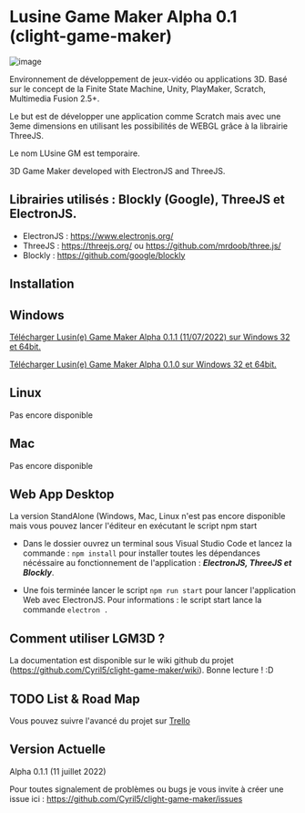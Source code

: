 # Lusine Game Maker Alpha 0.1 (clight-game-maker)

![image](https://user-images.githubusercontent.com/73618602/178604307-91e511b9-f437-4c42-867d-a95c98d9e6a3.png)


Environnement de développement de jeux-vidéo ou applications 3D.
Basé sur le concept de la Finite State Machine, Unity, PlayMaker, Scratch, Multimedia Fusion 2.5+.

Le but est de développer une application comme Scratch mais avec une 3eme dimensions en utilisant
les possibilités de WEBGL grâce à la librairie ThreeJS.

Le nom LUsine GM est temporaire.

 3D Game Maker developed with ElectronJS and ThreeJS.
 ## Librairies utilisés : Blockly (Google), ThreeJS et ElectronJS.
- ElectronJS : https://www.electronjs.org/
- ThreeJS : https://threejs.org/ ou https://github.com/mrdoob/three.js/
- Blockly : https://github.com/google/blockly

## Installation
## Windows
[Télécharger Lusin(e) Game Maker Alpha 0.1.1 (11/07/2022) sur Windows 32 et 64bit.](https://mega.nz/file/8VIQVKJB#ksf7IhS_GFsfBHdB23IQtOGBlegP-Hco1iIs4L5QSGE)

[Télécharger Lusin(e) Game Maker Alpha 0.1.0 sur Windows 32 et 64bit.](https://mega.nz/file/hN5nCKwC#mKut0cluxe1xXxpJhK5SluIRIeI_KwQha-SfmtqtK2s)
## Linux
Pas encore disponible
## Mac
Pas encore disponible

## Web App Desktop
La version StandAlone (Windows, Mac, Linux n'est pas encore disponible mais vous pouvez lancer l'éditeur en exécutant le script npm start
* Dans le dossier ouvrez un terminal sous Visual Studio Code et lancez la commande : `npm install` pour installer toutes les dépendances nécéssaire au fonctionnement de l'application : _**ElectronJS, ThreeJS et Blockly**_.

* Une fois terminée lancer le script `npm run start` pour lancer l'application Web avec ElectronJS.
Pour informations : le script start lance la commande `electron .`


## Comment utiliser LGM3D ?
La documentation est disponible sur le wiki github du projet (https://github.com/Cyril5/clight-game-maker/wiki).
Bonne lecture ! :D


## TODO List & Road Map
Vous pouvez suivre l'avancé du projet sur [Trello](https://trello.com/invite/b/pmIEW7yd/bd11b08e4cae7693f1d6b1b1345d55a9/lusine-game-maker-clight-javascirpt-game-maker)


## Version Actuelle
Alpha 0.1.1 (11 juillet 2022)

Pour toutes signalement de problèmes ou bugs je vous invite à créer une issue ici : https://github.com/Cyril5/clight-game-maker/issues
